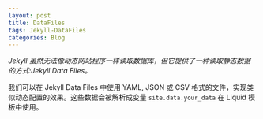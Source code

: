 ```yaml
---
layout: post
title: DataFiles
tags: Jekyll-DataFiles
categories: Blog
---
```



*Jekyll 虽然无法像动态网站程序一样读取数据库，但它提供了一种读取静态数据的方式:Jekyll Data Files。*


我们可以在 Jekyll Data Files 中使用 YAML, JSON 或 CSV 格式的文件，实现类似动态配置的效果。这些数据会被解析成变量 
`site.data.your_data` 在 Liquid 模板中使用。
